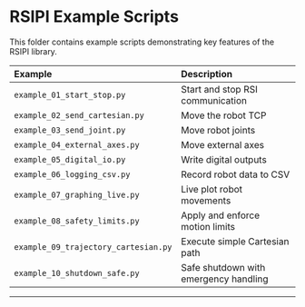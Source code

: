 # RSIPI Example Scripts

This folder contains example scripts demonstrating key features of the RSIPI library.

| Example | Description |
|:--------|:------------|
| `example_01_start_stop.py` | Start and stop RSI communication |
| `example_02_send_cartesian.py` | Move the robot TCP |
| `example_03_send_joint.py` | Move robot joints |
| `example_04_external_axes.py` | Move external axes |
| `example_05_digital_io.py` | Write digital outputs |
| `example_06_logging_csv.py` | Record robot data to CSV |
| `example_07_graphing_live.py` | Live plot robot movements |
| `example_08_safety_limits.py` | Apply and enforce motion limits |
| `example_09_trajectory_cartesian.py` | Execute simple Cartesian path |
| `example_10_shutdown_safe.py` | Safe shutdown with emergency handling |

---
